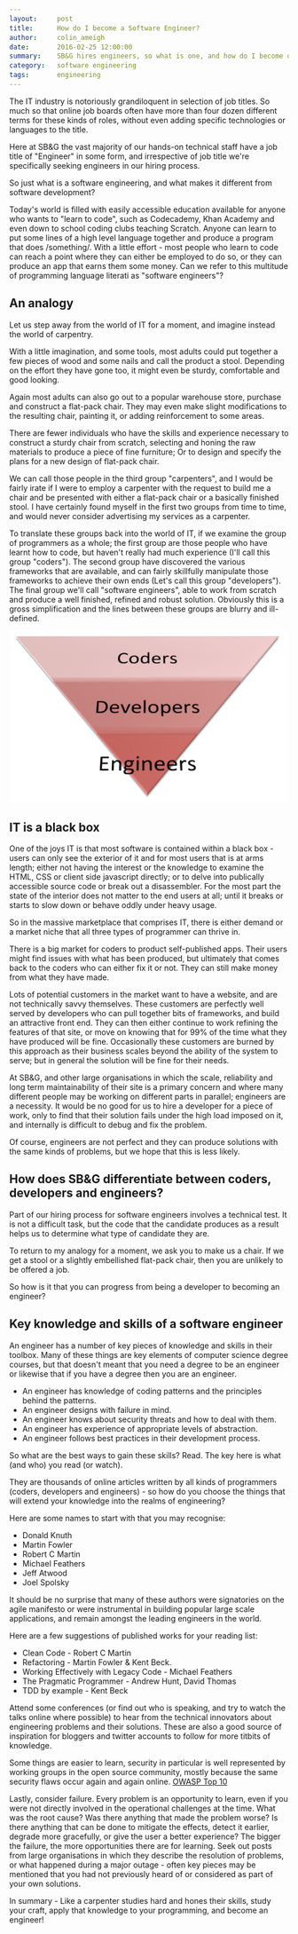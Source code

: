 ```yaml
---
layout:     post
title:      How do I become a Software Engineer?
author:     colin_ameigh
date:       2016-02-25 12:00:00
summary:    SB&G hires engineers, so what is one, and how do I become one?
category:   software engineering
tags:       engineering
---
```


The IT industry is notoriously grandiloquent in selection of job titles.  So much so that online job boards often have more than four dozen different terms for these kinds of roles, without even adding specific technologies or languages to the title.

Here at SB&G the vast majority of our hands-on technical staff have a job title of "Engineer" in some form, and irrespective of job title we're specifically seeking engineers in our hiring process.

So just what is a software engineering, and what makes it different from software development?

Today's world is filled with easily accessible education available for anyone who wants to "learn to code", such as Codecademy, Khan Academy and even down to school coding clubs teaching Scratch.  Anyone can learn to put some lines of a high level language together and produce a program that does /something/.  With a little effort - most people who learn to code can reach a point where they can either be employed to do so, or they can produce an app that earns them some money.  Can we refer to this multitude of programming language literati as  "software engineers"?


An analogy
----------

Let us step away from the world of IT for a moment, and imagine instead the world of carpentry.

With a little imagination, and some tools, most adults could put together a few pieces of wood and some nails and call the product a stool.   Depending on the effort they have gone too, it might even be sturdy, comfortable and good looking.

Again most adults can also go out to a popular warehouse store, purchase and construct a flat-pack chair.  They may even make slight modifications to the resulting chair, painting it, or adding reinforcement to some areas.

There are fewer individuals who have the skills and experience necessary to construct a sturdy chair from scratch, selecting and honing the raw materials to produce a piece of fine furniture; Or to design and specify the plans for a new design of flat-pack chair.

We can call those people in the third group "carpenters", and I would be fairly irate if I were to employ a carpenter with the request to build me a chair and be presented with either a flat-pack chair or a basically finished stool.   I have certainly found myself in the first two groups from time to time, and would never consider advertising my services as a carpenter.

To translate these groups back into the world of IT, if we examine the group of programmers as a whole; the first group are those people who have learnt how to code, but haven't really had much experience (I'll call this group "coders").   The second group have discovered the various frameworks that are available, and can fairly skillfully manipulate those frameworks to achieve their own ends  (Let's call this group "developers").   The final group we'll call "software engineers", able to work from scratch and produce a well finished, refined and robust solution.  Obviously this is a gross simplification and the lines between these groups are blurry and ill-defined.

![Programmer Pyramid](/images/dev-pyramid.png)

IT is a black box
-----------------

One of the joys IT is that most software is contained within a black box - users can only see the exterior of it and for most users that is at arms length; either not having the interest or the knowledge to examine the HTML, CSS or client side javascript directly; or to delve into publically accessible source code or break out a disassembler.  For the most part the state of the interior does not matter to the end users at all; until it breaks or starts to slow down or behave oddly under heavy usage.

So in the massive marketplace that comprises IT, there is either demand or a market niche that all three types of programmer can thrive in.

There is a big market for coders to product self-published apps.  Their users might find issues with what has been produced, but ultimately that comes back to the coders who can either fix it or not.  They can still make money from what they have made.

Lots of potential customers in the market want to have a website, and are not technically savvy themselves.  These customers are perfectly well served by developers who can pull together bits of frameworks, and build an attractive front end.  They can then either continue to work refining the features of that site, or move on knowing that for 99% of the time what they have produced will be fine.   Occasionally these customers are burned by this approach as their business scales beyond the ability of the system to serve; but in general the solution will be fine for their needs.

At SB&G, and other large organisations in which the scale, reliability and long term maintainability of their site is a primary concern and where many different people may be working on different parts in parallel;  engineers are a necessity.  It would be no good for us to hire a developer for a piece of work, only to find that their solution fails under the high load imposed on it, and internally is difficult to debug and fix the problem.

Of course, engineers are not perfect and they can produce solutions with the same kinds of problems, but we hope that this is less likely.

How does SB&G differentiate between coders, developers and engineers?
-----------------------------

Part of our hiring process for software engineers involves a technical test.   It is not a difficult task, but the code that the candidate produces as a result helps us to determine what type of candidate they are. 

To return to my analogy for a moment, we ask you to make us a chair.   If we get a stool or a slightly embellished flat-pack chair, then you are unlikely to be offered a job.

So how is it that you can progress from being a developer to becoming an engineer?

Key knowledge and skills of a software engineer
-----------------------------------------------

An engineer has a number of key pieces of knowledge and skills in their toolbox.  Many of these things are key elements of computer science degree courses, but that doesn't meant that you need a degree to be an engineer or likewise that if you have a degree then you are an engineer.

* An engineer has knowledge of coding patterns and the principles behind the patterns.
* An engineer designs with failure in mind.
* An engineer knows about security threats and how to deal with them.
* An engineer has experience of appropriate levels of abstraction.
* An engineer follows best practices in their development process.

So what are the best ways to gain these skills?  Read.  The key here is what (and who) you read (or watch).

They are thousands of online articles written by all kinds of programmers (coders, developers and engineers) - so how do you choose the things that will extend your knowledge into the realms of engineering?

Here are some names to start with that you may recognise:

* Donald Knuth
* Martin Fowler
* Robert C Martin
* Michael Feathers
* Jeff Atwood
* Joel Spolsky

It should be no surprise that many of these authors were signatories on the agile manifesto or were instrumental in building popular large scale applications, and remain amongst the leading engineers in the world.

Here are a few suggestions of published works for your reading list:

* Clean Code - Robert C Martin
* Refactoring - Martin Fowler & Kent Beck.
* Working Effectively with Legacy Code - Michael Feathers
* The Pragmatic Programmer - Andrew Hunt, David Thomas
* TDD by example - Kent Beck

Attend some conferences (or find out who is speaking, and try to watch the talks online where possible) to hear from the technical innovators about engineering problems and their solutions.  These are also a good source of inspiration for bloggers and twitter accounts to follow for more titbits of knowledge.

Some things are easier to learn, security in particular is well represented by working groups in the open source community, mostly because the same security flaws occur again and again online.  [OWASP Top 10](https://www.owasp.org/index.php/Top10)

Lastly, consider failure.  Every problem is an opportunity to learn, even if you were not directly involved in the operational challenges at the time.  What was the root cause?  Was there anything that made the problem worse?  Is there anything that can be done to mitigate the effects, detect it earlier, degrade more gracefully, or give the user a better experience?  The bigger the failure, the more opportunities there are for learning.  Seek out posts from large organisations in which they describe the resolution of problems, or what happened during a major outage - often key pieces may be mentioned that you had not previously heard of or considered as part of your own solutions.

In summary - Like a carpenter studies hard and hones their skills, study your craft, apply that knowledge to your programming, and become an engineer!

